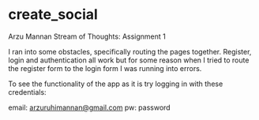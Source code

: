 # create_social

Arzu Mannan
Stream of Thoughts: Assignment 1

I ran into some obstacles, specifically routing the pages together. 
Register, login and authentication all work but for some reason when I tried to route the register form to the login form I was running into errors. 

To see the functionality of the app as it is try logging in with these credentials:

email: arzuruhimannan@gmail.com
pw: password
